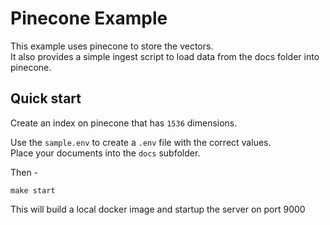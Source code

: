 # Pinecone Example

This example uses pinecone to store the vectors.  
It also provides a simple ingest script to load data from the docs folder into pinecone.  

## Quick start

Create an index on pinecone that has `1536` dimensions.  

Use the `sample.env` to create a `.env` file with the correct values.  
Place your documents into the `docs` subfolder.  

Then - 

```shell
make start
```

This will build a local docker image and startup the server on port 9000